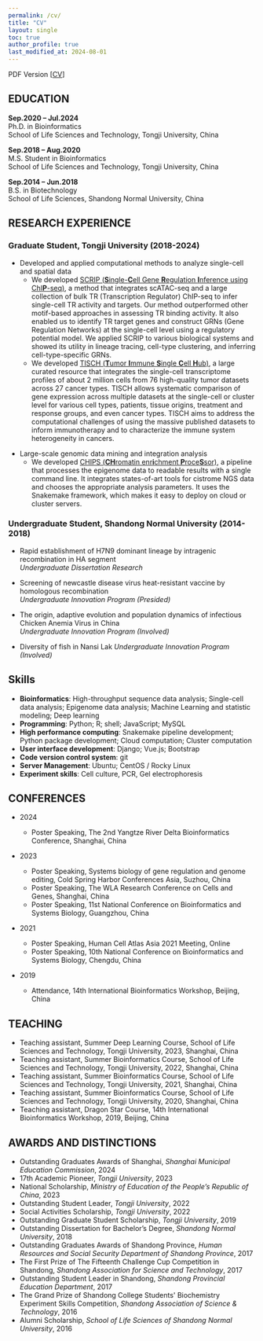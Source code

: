 ```yaml
---
permalink: /cv/
title: "CV"
layout: single
toc: true
author_profile: true
last_modified_at: 2024-08-01
---
```


PDF Version [[CV](/assets/pdf/cv/CV_XinDong.pdf)]

## EDUCATION

**Sep.2020 – Jul.2024**  
Ph.D. in Bioinformatics  
School of Life Sciences and Technology, Tongji University, China  
<!-- **Advisors:** Dr. Chenfei Wang & Dr. Xiaole Shirley Liu  -->

**Sep.2018 – Aug.2020**  
M.S. Student in Bioinformatics  
School of Life Sciences and Technology, Tongji University, China  
<!-- **Advisors:** Dr. Xiaole Shirley Liu & Dr. Xiaoyan Zhang & Dr. Zhiping Weng  -->

**Sep.2014 – Jun.2018**  
B.S. in Biotechnology  
School of Life Sciences, Shandong Normal University, China  
<!-- **Advisor:** Dr. Chengqiang He   -->

## RESEARCH EXPERIENCE

### Graduate Student, Tongji University (2018-2024)

- Developed and applied computational methods to analyze single-cell and spatial data  
  - We developed [SCRIP (**S**ingle-**C**ell Gene **R**egulation **I**nference using ChI**P**-seq)](https://github.com/wanglabtongji/SCRIP), a method that integrates scATAC-seq and a large collection of bulk TR (Transcription Regulator) ChIP-seq to infer single-cell TR activity and targets. Our method outperformed other motif-based approaches in assessing TR binding activity. It also enabled us to identify TR target genes and construct GRNs (Gene Regulation Networks) at the single-cell level using a regulatory potential model. We applied SCRIP to various biological systems and showed its utility in lineage tracing, cell-type clustering, and inferring cell-type-specific GRNs.  
  - We developed [TISCH (**T**umor **I**mmune **S**ingle **C**ell **H**ub)](http://tisch.comp-genomics.org), a large curated resource that integrates the single-cell transcriptome profiles of about 2 million cells from 76 high-quality tumor datasets across 27 cancer types. TISCH allows systematic comparison of gene expression across multiple datasets at the single-cell or cluster level for various cell types, patients, tissue origins, treatment and response groups, and even cancer types. TISCH aims to address the computational challenges of using the massive published datasets to inform immunotherapy and to characterize the immune system heterogeneity in cancers.  
<!-- **Institute:** Tongji University, China   -->
<!-- **Advisors:** Dr. Chenfei Wang & Dr. Xiaole Shirley Liu  -->  

- Large-scale genomic data mining and integration analysis  
  - We developed [CHIPS (**CH**romatin enr**i**chment **P**roce**S**sor)](https://github.com/liulab-dfci/CHIPS), a pipeline that processes the epigenome data to readable results with a single command line. It integrates states-of-art tools for cistrome NGS data and chooses the appropriate analysis parameters. It uses the Snakemake framework, which makes it easy to deploy on cloud or cluster servers.
<!-- **Institute:** Tongji University, China   -->
<!-- **Advisor:** Dr. Xiaole Shirley Liu & Dr. Clifford Meyer  -->  

### Undergraduate Student, Shandong Normal University (2014-2018)

- Rapid establishment of H7N9 dominant lineage by intragenic recombination in HA segment  
*Undergraduate Dissertation Research*  
<!-- **Institute:** Shandong Normal University, China   -->
<!-- **Advisor:** Dr. Chengqiang He  -->

- Screening of newcastle disease virus heat-resistant vaccine by homologous recombination  
*Undergraduate Innovation Program (Presided)*  
<!-- **Institute:** Shandong Normal University, China   -->
<!-- **Advisor:** Dr. Chengqiang He -->

- The origin, adaptive evolution and population dynamics of infectious Chicken Anemia Virus in China  
*Undergraduate Innovation Program (Involved)*  
<!-- **Institute:** Shandong Normal University, China   -->
<!-- **Advisor:** Dr. Chengqiang He -->

- Diversity of fish in Nansi Lak
*Undergraduate Innovation Program (Involved)*  
<!-- **Institute:** Shandong Normal University, China   -->
<!-- **Advisors:** Dr. Rongshu Fu & Dr. Mingsheng Miao -->

## Skills

- **Bioinformatics**: High-throughput sequence data analysis; Single-cell data analysis; Epigenome data analysis; Machine Learning and statistic modeling; Deep learning  
- **Programming**: Python; R; shell; JavaScript; MySQL  
- **High performance computing**: Snakemake pipeline development; Python package development; Cloud computation; Cluster computation  
- **User interface development**: Django; Vue.js; Bootstrap  
- **Code version control system**: git  
- **Server Management**: Ubuntu; CentOS / Rocky Linux  
- **Experiment skills**: Cell culture, PCR, Gel electrophoresis  

## CONFERENCES

- 2024
  - Poster Speaking, The 2nd Yangtze River Delta Bioinformatics Conference, Shanghai, China

- 2023
  - Poster Speaking, Systems biology of gene regulation and genome editing, Cold Spring Harbor Conferences Asia, Suzhou, China  
  - Poster Speaking, The WLA Research Conference on Cells and Genes, Shanghai, China
  - Poster Speaking, 11st National Conference on Bioinformatics and Systems Biology, Guangzhou, China

- 2021
  - Poster Speaking, Human Cell Atlas Asia 2021 Meeting, Online  
  - Poster Speaking, 10th National Conference on Bioinformatics and Systems Biology, Chengdu, China

- 2019  
  - Attendance, 14th International Bioinformatics Workshop, Beijing, China

## TEACHING

- Teaching assistant, Summer Deep Learning Course, School of Life Sciences and Technology, Tongji University, 2023, Shanghai, China
- Teaching assistant, Summer Bioinformatics Course, School of Life Sciences and Technology, Tongji University, 2022, Shanghai, China
- Teaching assistant, Summer Bioinformatics Course, School of Life Sciences and Technology, Tongji University, 2021, Shanghai, China
- Teaching assistant, Summer Bioinformatics Course, School of Life Sciences and Technology, Tongji University, 2020, Shanghai, China
- Teaching assistant, Dragon Star Course, 14th International Bioinformatics Workshop, 2019, Beijing, China

## AWARDS AND DISTINCTIONS

- Outstanding Graduates Awards of Shanghai, *Shanghai Municipal Education Commission*, 2024
- 17th Academic Pioneer, *Tongji University*, 2023
- National Scholarship, *Ministry of Education of the People’s Republic of China*, 2023
- Outstanding Student Leader, *Tongji University*, 2022
- Social Activities Scholarship, *Tongji University*, 2022
- Outstanding Graduate Student Scholarship, *Tongji University*, 2019
- Outstanding Dissertation for Bachelor’s Degree, *Shandong Normal University*, 2018
- Outstanding Graduates Awards of Shandong Province, *Human Resources and Social Security Department of Shandong Province*, 2017
- The First Prize of The Fifteenth Challenge Cup Competition in Shandong, *Shandong Association for Science and Technology*, 2017
- Outstanding Student Leader in Shandong, *Shandong Provincial Education Department*, 2017
- The Grand Prize of Shandong College Students' Biochemistry Experiment Skills Competition, *Shandong Association of Science & Technology*, 2016
- Alumni Scholarship, *School of Life Sciences of Shandong Normal University*, 2016

<!-- ## LEADERSHIP AND PUBLIC SERVICE

- 2023  
Director, Chairman of Organizing Committee  
*Graduation Party of School of Life Sciences and Technology, Tongji University*

- 2022  
Volunteer of PCR Test for COVID-19  
*Liferiver Bio-Tech Corp., Shanghai, China*

- 2020  
Census Taker  
*7th Census of China*  

- 2016 – 2017  
Vice-president, Chairman of Executive Committee  
*Students’ Union, Shandong Normal University*

- 2015 – 2016  
Head of Literatures and Arts Department  
*Students’ Union, Shandong Normal University*

- 2016  
Chairman of Organizing Committee  
*30th Top Ten Campus Singers Competition of Shandong Normal University*

- 2015  
Chairman of Organizing Committee  
*Golden Microphone Host Competition of Shandong Normal University*

- 2015 – 2016  
Committee Member of Network Department  
*Students’ Union, School of Life Sciences, Shandong Normal University*

- 2014 – 2015  
Member of Rights and Interests Department  
*Students’ Union, Shandong Normal University* -->
